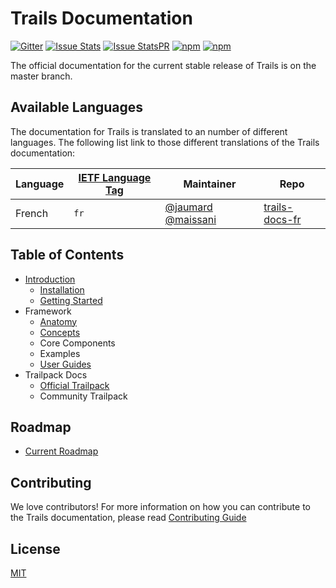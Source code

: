 Trails Documentation
=====================
[![Gitter][gitter-image]][gitter-url]
[![Issue Stats][issuestats-image]][issuestats-url]
[![Issue StatsPR][issuestatspr-image]][issuestatspr-url]
[![npm](https://img.shields.io/npm/dm/trails.svg?style=flat-square)](https://www.npmjs.com/package/trails)
[![npm](https://img.shields.io/npm/l/trails.svg?style=flat-square)](https://www.npmjs.com/package/trails)

The official documentation for the current stable release of Trails is on the master branch.

## Available Languages
The documentation for Trails is translated to an number of different languages. The following list link to those different translations of the Trails documentation:

| Language                     | [IETF Language Tag](https://en.wikipedia.org/wiki/IETF_language_tag)  | Maintainer        | Repo                               |
| ---------------------------- | ------- | ------------------ | ---------------------------------- |
| French                     | `fr`    | [@jaumard](https://github.com/jaumard)  [@maissani](https://github.com/maissani)    | [trails-docs-fr](lang/fr/README.md)


## Table of Contents

* [Introduction](introduction/introduction.md)
  * [Installation](introduction/installation.md)
  * [Getting Started](introduction/getting-started.md)
* Framework
  * [Anatomy](/anatomy/README.md)
  * [Concepts](/concepts/README.md)
  * Core Components
  * Examples
  * [User Guides](/guides/README.md)
* Trailpack Docs
  * [Official Trailpack](/trailpack/official/README.md)
  * Community Trailpack


Roadmap
------------
* [Current Roadmap](https://github.com/trailsjs/trails/blob/master/ROADMAP.md)


Contributing
------------

We love contributors! For more information on how you can contribute to the
Trails documentation, please read
[Contributing Guide](contributing/README.md)

License
------------
[MIT](LICENSE)

[gitter-image]: http://img.shields.io/badge/+%20GITTER-JOIN%20CHAT%20%E2%86%92-1DCE73.svg?style=flat-square
[gitter-url]: https://gitter.im/trailsjs/trails
[issuestats-image]: http://issuestats.com/github/trailsjs/trails-docs/badge/issue?style=flat-square
[issuestats-url]: http://issuestats.com/github/trailsjs/trails-docs
[issuestatspr-image]: http://issuestats.com/github/trailsjs/trails-docs/badge/pr?style=flat-square
[issuestatspr-url]: http://issuestats.com/github/trailsjs/trails-docs

